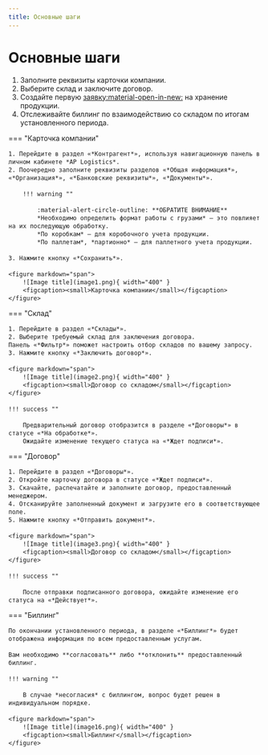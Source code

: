 ```yaml
---
title: Основные шаги
---
```


<!-- Yandex.Metrika counter -->
<script type="text/javascript">
    (function(m,e,t,r,i,k,a){
        m[i]=m[i]||function(){(m[i].a=m[i].a||[]).push(arguments)};
        m[i].l=1*new Date();
        for (var j = 0; j < document.scripts.length; j++) {if (document.scripts[j].src === r) { return; }}
        k=e.createElement(t),a=e.getElementsByTagName(t)[0],k.async=1,k.src=r,a.parentNode.insertBefore(k,a)
    })(window, document,'script','https://mc.yandex.ru/metrika/tag.js', 'ym');

    ym(103210143, 'init', {webvisor:true, clickmap:true, accurateTrackBounce:true, trackLinks:true});
</script>
<noscript><div><img src="https://mc.yandex.ru/watch/103210143" style="position:absolute; left:-9999px;" alt="" /></div></noscript>
<!-- /Yandex.Metrika counter -->

# Основные шаги

1. Заполните реквизиты карточки компании.
2. Выберите склад и заключите договор.
3. Создайте первую [заявку:material-open-in-new:](warehouse-request.md) на хранение продукции.
4. Отслеживайте биллинг по взаимодействию со складом по итогам установленного периода.

=== "Карточка компании"

    1. Перейдите в раздел «*Контрагент*», используя навигационную панель в личном кабинете *AP Logistics*.
    2. Поочередно заполните реквизиты разделов «*Общая информация*», «*Организация*», «*Банковские реквизиты*», «*Документы*».

        !!! warning ""

            :material-alert-circle-outline: **ОБРАТИТЕ ВНИМАНИЕ**  
            *Необходимо определить формат работы с грузами* – это повлияет на их последующую обработку.  
            *По коробкам* – для коробочного учета продукции.  
            *По паллетам*, *партионно* – для паллетного учета продукции.

    3. Нажмите кнопку «*Сохранить*».

    <figure markdown="span">
        ![Image title](image1.png){ width="400" }
        <figcaption><small>Карточка компании</small></figcaption>
    </figure>

=== "Склад"

    1. Перейдите в раздел «*Склады*».
    2. Выберите требуемый склад для заключения договора.  
    Панель «*Фильтр*» поможет настроить отбор складов по вашему запросу.
    3. Нажмите кнопку «*Заключить договор*».

    <figure markdown="span">
        ![Image title](image2.png){ width="400" }
        <figcaption><small>Договор со складом</small></figcaption>
    </figure>

    !!! success ""

        Предварительный договор отобразится в разделе «*Договоры*» в статусе «*На обработке*».  
        Ожидайте изменение текущего статуса на «*Ждет подписи*».

=== "Договор"

    1. Перейдите в раздел «*Договоры*».
    2. Откройте карточку договора в статусе «*Ждет подписи*».
    3. Скачайте, распечатайте и заполните договор, предоставленный менеджером.
    4. Отсканируйте заполненный документ и загрузите его в соответствующее поле.
    5. Нажмите кнопку «*Отправить документ*».

    <figure markdown="span">
        ![Image title](image3.png){ width="400" }
        <figcaption><small>Договор со складом</small></figcaption>
    </figure>

    !!! success ""

        После отправки подписанного договора, ожидайте изменение его статуса на «*Действует*».

=== "Биллинг"

    По окончании установленного периода, в разделе «*Биллинг*» будет отображена информация по всем предоставленным услугам.  

    Вам необходимо **согласовать** либо **отклонить** предоставленный биллинг.

    !!! warning ""

        В случае *несогласия* c биллингом, вопрос будет решен в индивидуальном порядке. 

    <figure markdown="span">
        ![Image title](image16.png){ width="400" }
        <figcaption><small>Биллинг</small></figcaption>
    </figure>

